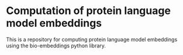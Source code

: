 # Computation of protein language model embeddings

This is a repository for computing protein language model embeddings using the bio-embeddings python library.





